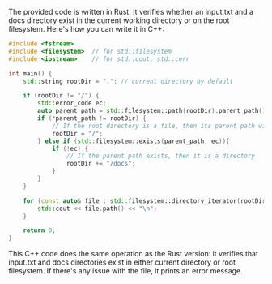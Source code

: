 The provided code is written in Rust. It verifies whether an input.txt and a docs directory exist in the current working directory or on the root filesystem.
Here's how you can write it in C++:

```cpp
#include <fstream>
#include <filesystem>  // for std::filesystem
#include <iostream>    // for std::cout, std::cerr

int main() {
    std::string rootDir = "."; // current directory by default

    if (rootDir != "/") {
        std::error_code ec;
        auto parent_path = std::filesystem::path(rootDir).parent_path();
        if (*parent_path != rootDir) {
            // If the root directory is a file, then its parent path will differ from the actual directory. In this case, use '/' to refer to the filesystem root.
            rootDir = "/";
        } else if (std::filesystem::exists(parent_path, ec)){
            if (!ec) { 
                // If the parent path exists, then it is a directory
                rootDir += "/docs";
            }
        }
    }

    for (const auto& file : std::filesystem::directory_iterator(rootDir)) {
        std::cout << file.path() << "\n";
    }

    return 0;
}
```
This C++ code does the same operation as the Rust version: it verifies that input.txt and docs directories exist in either current directory or root filesystem. If there's any issue with the file, it prints an error message.
